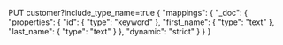 PUT customer?include_type_name=true
{
  "mappings": {
    "_doc": {
      "properties": {
        "id": {
          "type": "keyword"
        },
        "first_name": {
          "type": "text"
        },
        "last_name": {
          "type": "text"
        }
      },
      "dynamic": "strict"
    }
  }
}